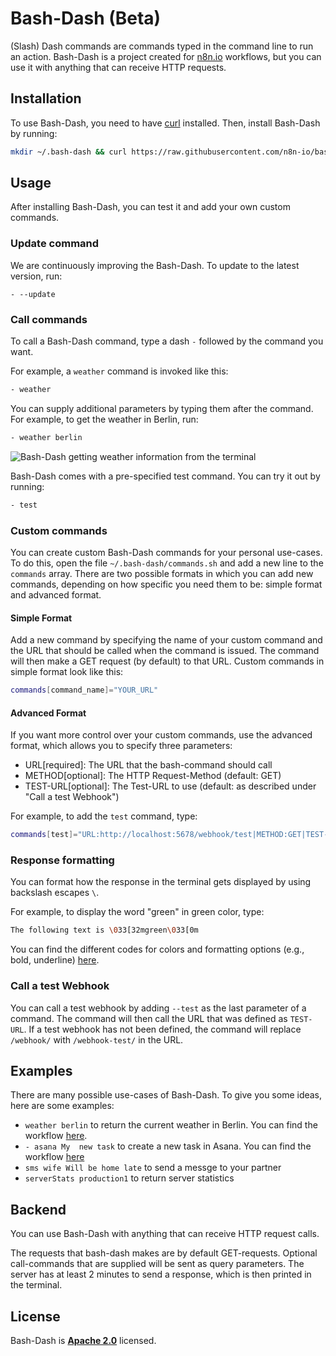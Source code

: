 # Bash-Dash (Beta)

(Slash) Dash commands are commands typed in the command line to run an action. Bash-Dash is a project created for [n8n.io](https://n8n.io) workflows, but you can use it with anything that can receive HTTP requests.

## Installation

To use Bash-Dash, you need to have [curl](https://curl.se/) installed. Then, install Bash-Dash by running:

```bash
mkdir ~/.bash-dash && curl https://raw.githubusercontent.com/n8n-io/bash-dash/main/bash-dash.sh -o ~/.bash-dash/bash-dash.sh && chmod 711 ~/.bash-dash/bash-dash.sh && curl https://raw.githubusercontent.com/n8n-io/bash-dash/main/commands.sh -o ~/.bash-dash/commands.sh && echo "alias -- -=~/.bash-dash/bash-dash.sh" >> ~/.bashrc
```

## Usage

After installing Bash-Dash, you can test it and add your own custom commands.

### Update command
We are continuously improving the Bash-Dash. To update to the latest version, run:

```
- --update
```

### Call commands

To call a Bash-Dash command, type a dash `-` followed by the command you want. 

For example, a `weather` command is invoked like this:

```bash
- weather
```

You can supply additional parameters by typing them after the command. For example, to get the weather in Berlin, run:

```bash
- weather berlin
```

![Bash-Dash getting weather information from the terminal](https://i.imgur.com/1kzrNFl.png)


Bash-Dash comes with a pre-specified test command. You can try it out by running:

```bash
- test
```

### Custom commands

You can create custom Bash-Dash commands for your personal use-cases. To do this, open the file `~/.bash-dash/commands.sh` and add a new line to the `commands` array.  There are two possible formats in which you can add new commands, depending on how specific you need them to be: simple format and advanced format.

#### Simple Format

Add a new command by specifying the name of your custom command and the URL that should be called when the command is issued. The command will then make a GET request (by default) to that URL. Custom commands in simple format look like this:

```bash
commands[command_name]="YOUR_URL"
```

#### Advanced Format

If you want more control over your custom commands, use the advanced format, which allows you to specify three parameters:

 - URL[required]: The URL that the bash-command should call
 - METHOD[optional]: The HTTP Request-Method (default: GET)
 - TEST-URL[optional]: The Test-URL to use (default: as described under "Call a test Webhook")

For example, to add the `test` command, type:
```bash
commands[test]="URL:http://localhost:5678/webhook/test|METHOD:GET|TEST-URL:http://localhost:5678/webhook-test/test"
```

### Response formatting

You can format how the response in the terminal gets displayed by using backslash escapes `\`.

For example, to display the word "green" in green color, type:

```bash
The following text is \033[32mgreen\033[0m
```

You can find the different codes for colors and formatting options (e.g., bold, underline) [here](https://misc.flogisoft.com/bash/tip_colors_and_formatting).


### Call a test Webhook

You can call a test webhook by adding `--test` as the last parameter of a command. The command will then call the URL that was defined as `TEST-URL`. If a test webhook has not been defined, the command will replace `/webhook/` with `/webhook-test/` in the URL.


## Examples
There are many possible use-cases of Bash-Dash. To give you some ideas, here are some examples:

- `weather berlin` to return the current weather in Berlin. You can find the workflow [here](https://n8n.io/workflows/986).
- `- asana My  new task` to create a new task in Asana. You can find the workflow [here](https://n8n.io/workflows/987)
- `sms wife Will be home late` to send a messge to your partner
- `serverStats production1` to return server statistics

## Backend

You can use Bash-Dash with anything that can receive HTTP request calls.

The requests that bash-dash makes are by default GET-requests. Optional call-commands that are supplied will be sent as query parameters. The server has at least 2 minutes to send a response, which is then printed in the terminal.

## License

Bash-Dash is [**Apache 2.0**](https://github.com/n8n-io/bash-dash/blob/main/LICENSE) licensed.
